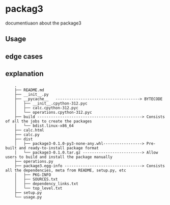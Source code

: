 # packag3

documentiuaon about the package3

## Usage 

## edge cases

## explanation
        .
        ├── README.md
        ├── __init__.py
        ├── __pycache__   -------------------------------------> BYTECODE
        │   ├── __init__.cpython-312.pyc
        │   ├── calc.cpython-312.pyc
        │   └── operations.cpython-312.pyc
        ├── build ----------------------------------------------> Consists of all the jobs to create the packages
        │   └── bdist.linux-x86_64
        ├── calc.html
        ├── calc.py
        ├── dist
        │   ├── package3-0.1.0-py3-none-any.whl-----------------> Pre-built and ready-to-install package format
        │   └── package3-0.1.0.tar.gz --------------------------> Allow users to build and install the package manually
        ├── operations.py
        ├── package3.egg-info ----------------------------------> Consists all the dependencies, meta from README, setup.py, etc
        │   ├── PKG-INFO
        │   ├── SOURCES.txt
        │   ├── dependency_links.txt
        │   └── top_level.txt
        ├── setup.py
        └── usage.py
